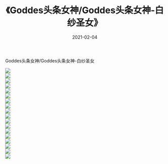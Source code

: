 ﻿---
layout: post
title:  《Goddes头条女神/Goddes头条女神-白纱圣女》
date:   2021-02-04
img: http://pic.660000.xyz/1:/网络美图/2021/Goddes头条女神/Goddes头条女神-白纱圣女/000.jpg
categories: [美女, 清纯, 唯美]
---

Goddes头条女神/Goddes头条女神-白纱圣女

 ![](http://pic.660000.xyz/1:/网络美图/2021/Goddes头条女神/Goddes头条女神-白纱圣女/001.jpg) <br>![](http://pic.660000.xyz/1:/网络美图/2021/Goddes头条女神/Goddes头条女神-白纱圣女/002.jpg) <br>![](http://pic.660000.xyz/1:/网络美图/2021/Goddes头条女神/Goddes头条女神-白纱圣女/003.jpg) <br>![](http://pic.660000.xyz/1:/网络美图/2021/Goddes头条女神/Goddes头条女神-白纱圣女/004.jpg) <br>![](http://pic.660000.xyz/1:/网络美图/2021/Goddes头条女神/Goddes头条女神-白纱圣女/005.jpg) <br>![](http://pic.660000.xyz/1:/网络美图/2021/Goddes头条女神/Goddes头条女神-白纱圣女/006.jpg) <br>![](http://pic.660000.xyz/1:/网络美图/2021/Goddes头条女神/Goddes头条女神-白纱圣女/007.jpg) <br>![](http://pic.660000.xyz/1:/网络美图/2021/Goddes头条女神/Goddes头条女神-白纱圣女/008.jpg) <br>![](http://pic.660000.xyz/1:/网络美图/2021/Goddes头条女神/Goddes头条女神-白纱圣女/009.jpg) <br>![](http://pic.660000.xyz/1:/网络美图/2021/Goddes头条女神/Goddes头条女神-白纱圣女/010.jpg) <br>![](http://pic.660000.xyz/1:/网络美图/2021/Goddes头条女神/Goddes头条女神-白纱圣女/011.jpg) <br>![](http://pic.660000.xyz/1:/网络美图/2021/Goddes头条女神/Goddes头条女神-白纱圣女/012.jpg) <br>![](http://pic.660000.xyz/1:/网络美图/2021/Goddes头条女神/Goddes头条女神-白纱圣女/013.jpg) <br>![](http://pic.660000.xyz/1:/网络美图/2021/Goddes头条女神/Goddes头条女神-白纱圣女/014.jpg) <br>![](http://pic.660000.xyz/1:/网络美图/2021/Goddes头条女神/Goddes头条女神-白纱圣女/015.jpg) <br>![](http://pic.660000.xyz/1:/网络美图/2021/Goddes头条女神/Goddes头条女神-白纱圣女/016.jpg) <br>![](http://pic.660000.xyz/1:/网络美图/2021/Goddes头条女神/Goddes头条女神-白纱圣女/017.jpg) <br>![](http://pic.660000.xyz/1:/网络美图/2021/Goddes头条女神/Goddes头条女神-白纱圣女/018.jpg) <br>